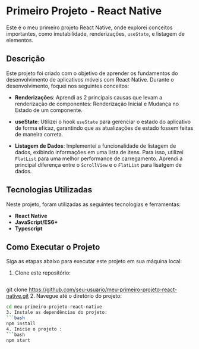 # Primeiro Projeto - React Native

Este é o meu primeiro projeto React Native, onde explorei conceitos importantes, como imutabilidade, renderizações, `useState`, e listagem de elementos. 

## Descrição

Este projeto foi criado com o objetivo de aprender os fundamentos do desenvolvimento de aplicativos móveis com React Native. Durante o desenvolvimento, foquei nos seguintes conceitos:


- **Renderizações**: Aprendi as 2 principais causas que levam a renderização de componentes: Renderização Inicial e Mudança no Estado de um componente.

- **useState**: Utilizei o hook `useState` para gerenciar o estado do aplicativo de forma eficaz, garantindo que as atualizações de estado fossem feitas de maneira correta.

- **Listagem de Dados**: Implementei a funcionalidade de listagem de dados, exibindo informações em uma lista de itens. Para isso, utilizei `FlatList` para uma melhor performance de carregamento. Aprendi a principal diferença entre o `ScrollView` e o `FlatList` para lisatgem de dados.


## Tecnologias Utilizadas

Neste projeto, foram utilizadas as seguintes tecnologias e ferramentas:

- **React Native**
- **JavaScript/ES6+**
- **Typescript**

## Como Executar o Projeto

Siga as etapas abaixo para executar este projeto em sua máquina local:

1. Clone este repositório:

   ```bash
  git clone https://github.com/seu-usuario/meu-primeiro-projeto-react-native.git
2. Navegue até o diretório do projeto:
  ```bash
  cd meu-primeiro-projeto-react-native
3. Instale as dependências do projeto:
  ```bash
  npm install
4. Inicie o projeto :
  ```bash
  npm start

